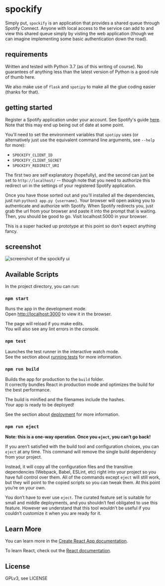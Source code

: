 # spockify

Simply put, `spockify` is an application that provides a shared queue through Spotify Connect. Anyone with local access to the service can add to and view this shared queue simply by visting the web application (though we can imagine implementing some basic authentication down the road).

## requirements

Written and tested with Python 3.7 (as of this writing of course). No guarantees of anything less than the latest version of Python is a good rule of thumb here.

We also make use of `flask` and `spotipy` to make all the glue coding easier (thanks for that).

## getting started

Register a Spotify application under your account. See Spotify's guide [here](https://developer.spotify.com/documentation/general/guides/authorization-guide/). Note that this may end up being out of date at some point.

You'll need to set the environment variables that `spotipy` uses (or alternatively just use the equivalent command line arguments, see `--help` for more):

* `SPOCKIFY_CLIENT_ID`
* `SPOCKIFY_CLIENT_SECRET`
* `SPOCKIFY_REDIRECT_URI`

The first two are self explanatory (hopefully), and the second can just be set to `http://localhost/` -- though note that you need to authorize this redirect uri in the settings of your registered Spotify application.

Once you have those sorted out and you'll installed all the dependencies, just run `python3 app.py {username}`. Your browser will open asking you to authenticate and authorize with Spotify. When Spotify redirects you, just grab the url from your browser and paste it into the prompt that is waiting. Then, you should be good to go. Visit localhost:5000 in your browser.

This is a super hacked up prototype at this point so don't expect anything fancy.

## screenshot

![screenshot of the spockify ui](https://raw.githubusercontent.com/craigcabrey/spockify/master/static/screenshot.png)

## Available Scripts

In the project directory, you can run:

### `npm start`

Runs the app in the development mode.<br>
Open [http://localhost:3000](http://localhost:3000) to view it in the browser.

The page will reload if you make edits.<br>
You will also see any lint errors in the console.

### `npm test`

Launches the test runner in the interactive watch mode.<br>
See the section about [running tests](https://facebook.github.io/create-react-app/docs/running-tests) for more information.

### `npm run build`

Builds the app for production to the `build` folder.<br>
It correctly bundles React in production mode and optimizes the build for the best performance.

The build is minified and the filenames include the hashes.<br>
Your app is ready to be deployed!

See the section about [deployment](https://facebook.github.io/create-react-app/docs/deployment) for more information.

### `npm run eject`

**Note: this is a one-way operation. Once you `eject`, you can’t go back!**

If you aren’t satisfied with the build tool and configuration choices, you can `eject` at any time. This command will remove the single build dependency from your project.

Instead, it will copy all the configuration files and the transitive dependencies (Webpack, Babel, ESLint, etc) right into your project so you have full control over them. All of the commands except `eject` will still work, but they will point to the copied scripts so you can tweak them. At this point you’re on your own.

You don’t have to ever use `eject`. The curated feature set is suitable for small and middle deployments, and you shouldn’t feel obligated to use this feature. However we understand that this tool wouldn’t be useful if you couldn’t customize it when you are ready for it.

## Learn More

You can learn more in the [Create React App documentation](https://facebook.github.io/create-react-app/docs/getting-started).

To learn React, check out the [React documentation](https://reactjs.org/).

## License

GPLv3, see LICENSE
